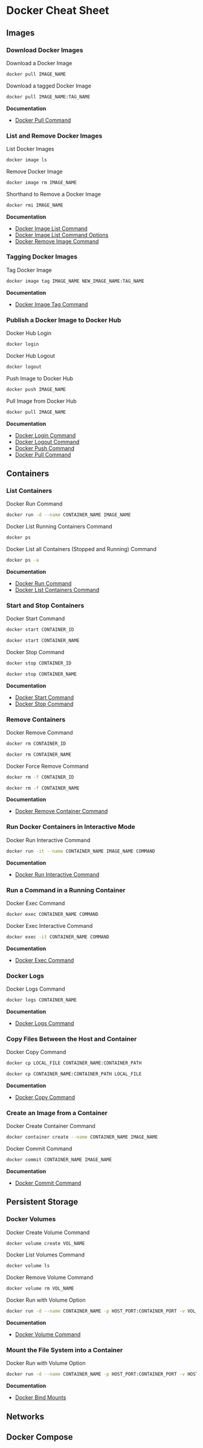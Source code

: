 # Docker Cheat Sheet

## Images

### Download Docker Images

Download a Docker Image

```bash 
docker pull IMAGE_NAME
```

 Download a tagged Docker Image

```bash
docker pull IMAGE_NAME:TAG_NAME
```

**Documentation**

- [Docker Pull Command](https://docs.docker.com/engine/reference/commandline/pull/)

### List and Remove Docker Images

List Docker Images

```bash
docker image ls
```

Remove Docker Image

```bash
docker image rm IMAGE_NAME
```

Shorthand to Remove a Docker Image

```bash
docker rmi IMAGE_NAME
```

**Documentation**

- [Docker Image List Command](https://docs.docker.com/engine/reference/commandline/image_ls/)
- [Docker Image List Command Options](https://github.com/moby/moby/blob/10c0af083544460a2ddc2218f37dc24a077f7d90/docs/reference/commandline/images.md)
- [Docker Remove Image Command](https://docs.docker.com/engine/reference/commandline/rmi/)

### Tagging Docker Images

Tag Docker Image

```bash
docker image tag IMAGE_NAME NEW_IMAGE_NAME:TAG_NAME
```

**Documentation**

- [Docker Image Tag Command](https://docs.docker.com/engine/reference/commandline/image_tag/)

### Publish a Docker Image to Docker Hub

Docker Hub Login

```bash
docker login
```

Docker Hub Logout

```bash
docker logout
```

Push Image to Docker Hub

```bash
docker push IMAGE_NAME
```

Pull Image from Docker Hub

```bash
docker pull IMAGE_NAME
```

**Documentation**

- [Docker Login Command](https://docs.docker.com/engine/reference/commandline/login/)
- [Docker Logout Command](https://docs.docker.com/engine/reference/commandline/logout/)
- [Docker Push Command](https://docs.docker.com/engine/reference/commandline/push/)
- [Docker Pull Command](https://docs.docker.com/engine/reference/commandline/pull/)

## Containers

### List Containers

Docker Run Command

```bash
docker run -d --name CONTAINER_NAME IMAGE_NAME
```

Docker List Running Containers Command

```bash
docker ps
```

Docker List all Containers (Stopped and Running) Command

```bash
docker ps -a
```

**Documentation**

- [Docker Run Command](https://docs.docker.com/engine/reference/commandline/run/)
- [Docker List Containers Command](https://docs.docker.com/engine/reference/commandline/ps/)

### Start and Stop Containers

Docker Start Command

```bash
docker start CONTAINER_ID
```

```bash
docker start CONTAINER_NAME
```

Docker Stop Command

```bash
docker stop CONTAINER_ID
```

```bash
docker stop CONTAINER_NAME
```

**Documentation**

- [Docker Start Command](https://docs.docker.com/engine/reference/commandline/start/)
- [Docker Stop Command](https://docs.docker.com/engine/reference/commandline/stop/)

### Remove Containers

Docker Remove Command

```bash
docker rm CONTAINER_ID
```

```bash
docker rm CONTAINER_NAME
```

Docker Force Remove Command

```bash
docker rm -f CONTAINER_ID
```

```bash
docker rm -f CONTAINER_NAME
```

**Documentation**

- [Docker Remove Container Command](https://docs.docker.com/engine/reference/commandline/rm/)

### Run Docker Containers in Interactive Mode

Docker Run Interactive Command

```bash
docker run -it --name CONTAINER_NAME IMAGE_NAME COMMAND
```

**Documentation**

- [Docker Run Interactive Command](https://docs.docker.com/engine/reference/commandline/run/#assign-name-and-allocate-pseudo-tty---name--it)

### Run a Command in a Running Container

Docker Exec Command

```bash
docker exec CONTAINER_NAME COMMAND
```

Docker Exec Interactive Command

```bash
docker exec -it CONTAINER_NAME COMMAND
```

**Documentation**

- [Docker Exec Command](https://docs.docker.com/engine/reference/commandline/exec/)

### Docker Logs

Docker Logs Command

```bash
docker logs CONTAINER_NAME
```

**Documentation**

- [Docker Logs Command](https://docs.docker.com/engine/reference/commandline/logs/)

### Copy Files Between the Host and Container

Docker Copy Command

```bash
docker cp LOCAL_FILE CONTAINER_NAME:CONTAINER_PATH
```

```bash
docker cp CONTAINER_NAME:CONTAINER_PATH LOCAL_FILE
```

**Documentation**

- [Docker Copy Command](https://docs.docker.com/engine/reference/commandline/cp/)

### Create an Image from a Container

Docker Create Container Command

```bash
docker container create --name CONTAINER_NAME IMAGE_NAME
```

Docker Commit Command

```bash
docker commit CONTAINER_NAME IMAGE_NAME
```

**Documentation**

- [Docker Commit Command](https://docs.docker.com/engine/reference/commandline/commit/)

## Persistent Storage

### Docker Volumes

Docker Create Volume Command

```bash
docker volume create VOL_NAME
```

Docker List Volumes Command

```bash
docker volume ls
```

Docker Remove Volume Command

```bash
docker volume rm VOL_NAME
```

Docker Run with Volume Option

```bash
docker run -d --name CONTAINER_NAME -p HOST_PORT:CONTAINER_PORT -v VOL_NAME:CONTAINER_PATH IMAGE_NAME
```

**Documentation**

- [Docker Volume Command](https://docs.docker.com/storage/volumes/)

### Mount the File System into a Container

Docker Run with Volume Option

```bash
docker run -d --name CONTAINER_NAME -p HOST_PORT:CONTAINER_PORT -v HOST_PATH:CONTAINER_PATH IMAGE_NAME
```

**Documentation**

- [Docker Bind Mounts](https://docs.docker.com/storage/bind-mounts/)


## Networks

## Docker Compose